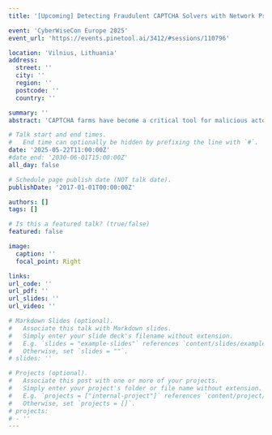 ```yaml
---
title: '[Upcoming] Detecting Fraudulent CAPTCHA Solvers with Network Propagation Insights'

event: 'CyberWiseCon Europe 2025'
event_url: 'https://events.pinetool.ai/3412/#sessions/110796'

location: 'Vilnius, Lithuania'
address:
  street: ''
  city: ''
  region: ''
  postcode: ''
  country: ''

summary: ''
abstract: 'CAPTCHA farms have become a critical tool for malicious actors to bypass bot protection mechanisms, enabling fraud schemes such as denial of inventory and SMS pumping. These services exploit proxies to mimic the IP address and fingerprint of the bot client, evading detection by traditional application-layer analyses. Additionally, CAPTCHA solving times achieved by these farms are often indistinguishable from those of real users, posing a significant challenge to existing detection methods. We propose a novel approach to identifying the use of CAPTCHA farms by leveraging network measurements. Our method examines the propagation times of the site key and CAPTCHA token exchanged between the client, the CAPTCHA provider, and the server. By analyzing these timings and correlating them with the physical distances inferred from the client's IP address and the known locations of the other two parties, we aim to statistically assess the feasibility of the observed delays. We present early results from our ongoing experiments and the development of our statistical testing methodology. Through this presentation, we invite feedback from the community on our approach, its real-world applicability, and potential implementation challenges.'

# Talk start and end times.
#   End time can optionally be hidden by prefixing the line with `#`.
date: '2025-05-22T11:00:00Z'
#date_end: '2030-06-01T15:00:00Z'
all_day: false

# Schedule page publish date (NOT talk date).
publishDate: '2017-01-01T00:00:00Z'

authors: []
tags: []

# Is this a featured talk? (true/false)
featured: false

image:
  caption: ''
  focal_point: Right

links: 
url_code: ''
url_pdf: ''
url_slides: ''
url_video: ''

# Markdown Slides (optional).
#   Associate this talk with Markdown slides.
#   Simply enter your slide deck's filename without extension.
#   E.g. `slides = "example-slides"` references `content/slides/example-slides.md`.
#   Otherwise, set `slides = ""`.
# slides: ''

# Projects (optional).
#   Associate this post with one or more of your projects.
#   Simply enter your project's folder or file name without extension.
#   E.g. `projects = ["internal-project"]` references `content/project/deep-learning/index.md`.
#   Otherwise, set `projects = []`.
# projects:
# - ''
---
```

